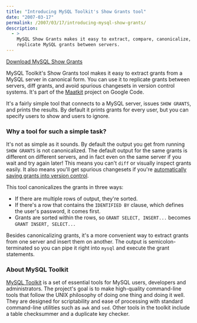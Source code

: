 ```yaml
---
title: "Introducing MySQL Toolkit's Show Grants tool"
date: "2007-03-17"
permalink: /2007/03/17/introducing-mysql-show-grants/
description:
  - >
    MySQL Show Grants makes it easy to extract, compare, canonicalize, diff and
    replicate MySQL grants between servers.
---
```

<p class="download">
  <a href="http://code.google.com/p/maatkit">Download MySQL Show Grants</a>
</p>

MySQL Toolkit's Show Grants tool makes it easy to extract grants from a MySQL server in canonical form. You can use it to replicate grants between servers, diff grants, and avoid spurious changesets in version control systems. It's part of the [Maatkit][1] project on Google Code.

It's a fairly simple tool that connects to a MySQL server, issues `SHOW GRANTS`, and prints the results. By default it prints grants for every user, but you can specify users to show and users to ignore.

### Why a tool for such a simple task?

It's not as simple as it sounds. By default the output you get from running `SHOW GRANTS` is not canonicalized. The default output for the same grants is different on different servers, and in fact even on the same server if you wait and try again later! This means you can't `diff` or visually inspect grants easily. It also means you'll get spurious changesets if you're [automatically saving grants into version control][2].

This tool canonicalizes the grants in three ways:

*   If there are multiple rows of output, they're sorted.
*   If there's a row that contains the `IDENTIFIED BY` clause, which defines the user's password, it comes first.
*   Grants are sorted within the rows, so `GRANT SELECT, INSERT...` becomes `GRANT INSERT, SELECT...`

Besides canonicalizing grants, it's a more convenient way to extract grants from one server and insert them on another. The output is semicolon-terminated so you can pipe it right into `mysql` and execute the grant statements.

### About MySQL Toolkit

[MySQL Toolkit][1] is a set of essential tools for MySQL users, developers and administrators. The project's goal is to make high-quality command-line tools that follow the UNIX philosophy of doing one thing and doing it well. They are designed for scriptability and ease of processing with standard command-line utilities such as `awk` and `sed`. Other tools in the toolkit include a table checksummer and a duplicate key checker.

 [1]: http://code.google.com/p/maatkit
 [2]: /blog/2006/07/09/so-you-think-your-code-is-in-version-control/
